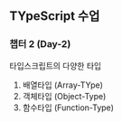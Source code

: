 ## TYpeScript 수업

### 챕터 2 (Day-2)

타입스크립트의 다양한 타입

1. 배열타입 (Array-TYpe)
2. 객체타입 (Object-Type)
3. 함수타입 (Function-Type)
